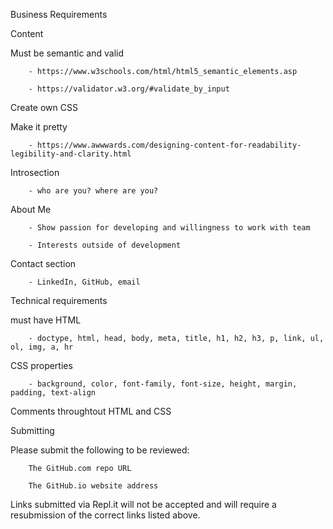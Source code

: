 Business Requirements

Content

Must be semantic and valid

        - https://www.w3schools.com/html/html5_semantic_elements.asp

        - https://validator.w3.org/#validate_by_input

Create own CSS

Make it pretty

        - https://www.awwwards.com/designing-content-for-readability-legibility-and-clarity.html

Introsection

        - who are you? where are you?

About Me

        - Show passion for developing and willingness to work with team

        - Interests outside of development

Contact section

        - LinkedIn, GitHub, email



Technical requirements

must have HTML

        - doctype, html, head, body, meta, title, h1, h2, h3, p, link, ul, ol, img, a, hr

CSS properties

        - background, color, font-family, font-size, height, margin, padding, text-align

Comments throughtout HTML and CSS



Submitting

Please submit the following to be reviewed:

        The GitHub.com repo URL

        The GitHub.io website address

Links submitted via Repl.it will not be accepted and will require a resubmission of the correct links listed above.


